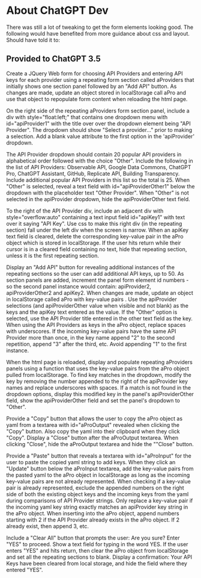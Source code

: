 
# About ChatGPT Dev

There was still a lot of tweaking to get the form elements looking good.
The following would have benefited from more guidance about css and layout.
Should have told it to:

## Provided to ChatGPT 3.5

Create a JQuery Web form for choosing API Providers and entering API keys for each provider using a repeating form section called aProviders that initially shows one section panel followed by an "Add API" button. As changes are made, update an object stored in localStorage call aPro and use that object to repopulate form content when reloading the html page.

On the right side of the repeating aProviders form section panel, include a div with style="float:left;" that contains one dropdown menu with id="apiProvider1" with the title over over the dropdown element being "API Provider". The dropdown should show "Select a provider..." prior to making a selection. Add a blank value attribute to the first option in the 'apiProvider' dropdown.

The API Provider dropdown should contain 20 popular API providers in alphabetical order followed with the choice "Other". Include the following in the list of API Providers: Observable API, Google Data Commons, ChatGPT Pro, ChatGPT Assistant, GitHub, Replicate API, Building Transparency.  Include additional popular API Providers in this list so the total is 25.  When "Other" is selected, reveal a text field with id="apiProviderOther1" below the dropdown with the placeholder text "Other Provider". When "Other" is not selected in the apiProvider dropdown, hide the apiProviderOther text field.

To the right of the API Provider div, include an adjacent div with style="overflow:auto" containing a text input field id="apiKey1" with text over it saying "API Key". Use css to make this right div (in the repeating section) fall under the left div when the screen is narrow. When an apiKey text field is cleared, delete the corresponding key-value pair in the aPro object which is stored in localStorage. If the user hits return while their cursor is in a cleared field containing no text, hide that repeating section, unless it is the first repeating section.

Display an "Add API" button for revealing additional instances of the repeating sections so the user can add additional API keys, up to 50.  As section panels are added, increment the panel form element id numbers - so the second panel instance would contain: apiProvider2, apiProviderOther2 and apiKey2. When changes are made, update an object in localStorage called aPro with key-value pairs . Use the apiProvider selections (and apiProviderOther value when visible and not blank) as the keys and the apiKey text entered as the value. If the "Other" option is selected, use the API Provider title entered in the other text field as the key. When using the API Providers as keys in the aPro object, replace spaces with underscores. If the incoming key-value pairs have the same API Provider more than once, in the key name append "2" to the second repetition, append "3" after the third, etc. Avoid appending "1" to the first instance. 

When the html page is reloaded, display and populate repeating aProviders panels using a function that uses the key-value pairs from the aPro object pulled from localStorage. To find key matches in the dropdown, modify the key by removing the number appended to the right of the apiProvider key names and replace underscores with spaces. If a match is not found in the dropdown options, display this modified key in the panel's apiProviderOther field, show the apiProviderOther field and set the panel's dropdown to "Other".

Provide a "Copy" button that allows the user to copy the aPro object as yaml from a textarea with id="aProOutput" revealed when clicking the "Copy" button. Also copy the yaml into their clipboard when they click "Copy". Display a "Close" button after the aProOutput textarea. When clicking "Close", hide the aProOutput textarea and hide the ""Close" button.

Provide a "Paste" button that reveals a textarea with id="aProInput" for the user to paste the copied yaml string to add keys. When they click an "Update" button below the aProInput textarea, add the key-value pairs from the pasted yaml to the aPro object in localStorage as long as the incoming key-value pairs are not already represented. When checking if a key-value pair is already represented, exclude the appended numbers on the right side of both the existing object keys and the incoming keys from the yaml during comparisons of API Provider strings. Only replace a key-value pair if the incoming yaml key string exactly matches an apiProvider key string in the aPro object. When inserting into the aPro object, append numbers starting with 2 if the API Provider already exists in the aPro object. If 2 already exist, then append 3, etc.

Include a "Clear All" button that prompts the user: Are you sure? Enter "YES" to proceed. Show a text field for typing in the word YES.  If the user enters "YES" and hits return, then clear the aPro object from localStorage and set all the repeating sections to blank. Display a confirmation: Your API Keys have been cleared from local storage, and hide the field where they entered "YES".

<!--
#3498db, #2980b9 (Blue)
#2ecc71, #27ae60 (Green)
#e74c3c, #c0392b (Red)
#f39c12, #e67e22 (Orange)
#9b59b6, #8e44ad (Purple)
#1abc9c, #16a085 (Turquoise)
#e67e22, #d35400 (Pumpkin)
#34495e, #2c3e50 (Navy)
#f1c40f, #f39c12 (Yellow)
#95a5a6, #7f8c8d (Grey)
-->